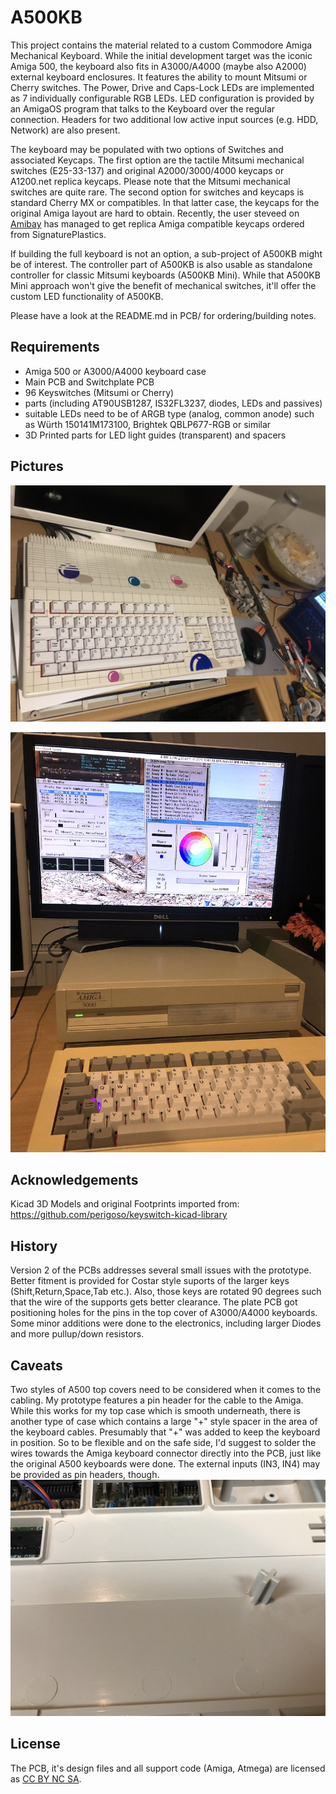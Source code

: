 # A500KB
This project contains the material related to a custom Commodore Amiga Mechanical Keyboard. While the initial development target was the iconic Amiga 500, the keyboard also fits in A3000/A4000 (maybe also A2000) external keyboard enclosures. It features the ability to mount Mitsumi or Cherry switches. The Power, Drive and Caps-Lock LEDs are implemented as 7 individually configurable RGB LEDs. LED configuration is provided by an AmigaOS program that talks to the Keyboard over the regular connection. Headers for two additional low active input sources (e.g. HDD, Network) are also present.

The keyboard may be populated with two options of Switches and associated Keycaps. The first option are the tactile Mitsumi mechanical switches (E25-33-137) and original A2000/3000/4000 keycaps or A1200.net replica keycaps. Please note that the Mitsumi mechanical switches are quite rare. The second option for switches and keycaps is standard Cherry MX or compatibles. In that latter case, the keycaps for the original Amiga layout are hard to obtain. Recently, the user steveed on [Amibay](https://www.amibay.com/threads/amiga-mx-style-keycaps-pcbs.2446001/) has managed to get replica Amiga compatible keycaps ordered from SignaturePlastics.

If building the full keyboard is not an option, a sub-project of A500KB might be of interest. The controller part of A500KB is also usable as standalone controller for classic Mitsumi keyboards (A500KB Mini). While that A500KB Mini approach won't give the benefit of mechanical switches, it'll offer the custom LED functionality of A500KB.

Please have a look at the README.md in PCB/ for ordering/building notes.

## Requirements

- Amiga 500 or A3000/A4000 keyboard case
- Main PCB and Switchplate PCB
- 96 Keyswitches (Mitsumi or Cherry)
- parts (including AT90USB1287, IS32FL3237, diodes, LEDs and passives)
- suitable LEDs need to be of ARGB type (analog, common anode) such as Würth 150141M173100, Brightek QBLP677-RGB or similar
- 3D Printed parts for LED light guides (transparent) and spacers

## Pictures

![front view](https://github.com/HenrykRichter/A500KB/raw/main/Pics/A500KB_Full.JPG)

![A3000](https://github.com/HenrykRichter/A500KB/raw/main/Pics/A3000KB4.JPG)

## Acknowledgements

Kicad 3D Models and original Footprints imported from:
https://github.com/perigoso/keyswitch-kicad-library

## History

Version 2 of the PCBs addresses several small issues with the prototype. Better fitment is provided for Costar style suports of the larger keys (Shift,Return,Space,Tab etc.). Also, those keys are rotated 90 degrees such that the wire of the supports gets better clearance. The plate PCB got positioning holes for the pins in the top cover of A3000/A4000 keyboards.  Some minor additions were done to the electronics, including larger Diodes and more pullup/down resistors. 

## Caveats

Two styles of A500 top covers need to be considered when it comes to the cabling. 
My prototype features a pin header for the cable to the Amiga. 
While this works for my top case which is smooth underneath, there is another type of case which contains a large "+" style spacer in the area of the keyboard cables. Presumably that "+" was added to keep the keyboard in position.
So to be flexible and on the safe side, I'd suggest to solder the wires towards the Amiga keyboard connector directly into the PCB, just like the original A500 keyboards were done. The external inputs (IN3, IN4) may be provided as pin headers, though.
![plus style spacer](https://github.com/HenrykRichter/A500KB/raw/main/Pics/A500KB_A500Case_potential_Problem.JPG)

## License
The PCB, it's design files and all support code (Amiga, Atmega) are licensed as [CC BY NC SA](https://creativecommons.org/licenses/by-nc-sa/4.0/deed.en).
